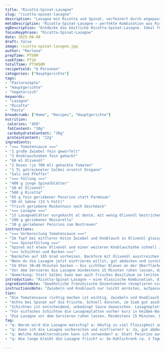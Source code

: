 ```yaml
---
title: "Ricotta-Spinat-Lasagne"
slug: "ricotta-spinat-lasagne"
description: "Lasagne mit Ricotta und Spinat, verfeinert durch angepasste Tomatensauce und Pecorino statt Parmesan. Frischer Salbei sorgt für ein besonderes Aroma. Die Zutatenmengen sind moderat angepasst, Pasta vorgekocht und leicht mit Öl bestrichen um Kleben zu verhindern. Zubereitung mit Fokus auf sensorische Hinweise und praktische Tipps, um die oftmals matschige Lasagne zu vermeiden. Schrittweise geschichtete und nach Lust mit Mozzarella und Pecorino bestreut, gebacken bis Blasen an der Oberfläche sichtbar sind. Tipp: Ein Hervorheben der Textur durch weniger Sauce und das Einreiben der Backform mit Olivenöl führt zu besserem Ergebnis."
metaDescription: "Ricotta-Spinat-Lasagne – perfekte Kombination aus Ricotta und Spinat mit einer aromatischen Tomatensauce. Ein Genuss für die Sinne"
ogDescription: "Entdecke die köstliche Ricotta-Spinat-Lasagne. Ideal für Familienessen und gesellige Runden, ein echtes italienisches Gericht."
focusKeyphrase: "Ricotta-Spinat-Lasagne"
date: 2025-08-08
draft: false
image: ricotta-spinat-lasagne.jpg
author: "Marlena"
prepTime: PT50M
cookTime: PT1H
totalTime: PT1H50M
recipeYield: "6 Personen"
categories: ["Hauptgerichte"]
tags:
- "Pastarezepte"
- "Hauptgerichte"
- "Vegetarisch"
keywords:
- "Lasagne"
- "Ricotta"
- "Pasta"
breadcrumb: ["Home", "Recipes", "Hauptgerichte"]
nutrition: 
 calories: "450"
 fatContent: "30g"
 carbohydrateContent: "30g"
 proteinContent: "22g"
ingredients:
- "=== Tomatensauce ==="
- "1 große Zwiebel fein gewürfelt"
- "3 Knoblauchzehen fein gehackt"
- "60 ml Olivenöl"
- "2 Dosen (je 700 ml) gehackte Tomaten"
- "1 TL getrockneter Salbei ersetzt Oregano"
- "Salz und Pfeffer"
- "=== Füllung ==="
- "400 g junge Spinatblätter"
- "30 ml Olivenöl"
- "500 g Ricotta"
- "65 g fein geriebener Pecorino statt Parmesan"
- "80 ml Sahne (33 % Fett)"
- "frisch geriebene Muskatnuss nach Geschmack"
- "=== Lasagne ==="
- "15 Lasagneblätter vorgekocht al dente, mit wenig Olivenöl bestrichen"
- "200 g geriebener Mozzarella"
- "30 g geriebener Pecorino zum Bestreuen"
instructions:
- "=== Vorbereitung Tomatensauce ==="
- "Im Topf bei mittlerer Hitze Zwiebel und Knoblauch in Olivenöl glasig anschwitzen – circa 6–7 Minuten. Wichtig langsam, sonst verbrennt der Knoblauch und macht bitter. Sobald die Zwiebeln anfangen, hellbraun zu werden und du das Aroma riechst, die gehackten Tomaten und den getrockneten Salbei zugeben. Aufkochen lassen, kleine Blasen, nicht wild sprudeln. Hitze reduzieren. Etwa 20 Minuten köcheln lassen bis die Sauce sämig wird. Regelmäßig rühren, sonst brennt sie. Mit Salz und Pfeffer abschmecken. Beiseite stellen."
- "=== Spinatfüllung ==="
- "Spinat mit etwas Olivenöl und einer weiteren Knoblauchzehe schnell in großer Pfanne bei mittel-hoher Hitze 2–3 Minuten dünsten, bis die Blätter welken, aber noch Farbe haben. Sofort durch ein Sieb drücken und überschüssige Flüssigkeit gut ausdrücken– sonst wird die Füllung wässrig und die Lasagne matschig. Spinat grob hacken und in einer Schüssel mit Ricotta, Pecorino, Sahne und einer Prise frisch geriebener Muskat vermischen. Mit Salz und Pfeffer vorsichtig abschmecken. Diese Mischung sollte cremig und leicht fest sein, sollte nicht zu nass sein."
- "=== Schichten und Backen ==="
- "Backofen auf 185 Grad vorheizen. Backform mit Olivenöl ausstreichen – das verhindert, dass die Pasta klebt und gibt eine schöne Knusprigkeit am Rand. In die Form zuerst 200 ml Tomatensauce geben und gleichmäßig verteilen. Eine Schicht Lasagneblätter darauf legen. Dann wieder ca. 300 ml Tomatensauce, darauf 20 g Mozzarella und 30 g Pecorino verteilen. Eine Schicht Lasagneblätter darauf legen, dann die Hälfte der Spinat-Ricotta-Füllung einfüllen und verteilen. Erneut wieder Sauce, Käse, Blätter, die andere Hälfte der Füllung. Mit letzten Nudelschichten abschließen, restliche Sauce darauf verteilen. Der letzte Mozzarella und Pecorino kommt oben drauf."
- "Wenn du die Lasagne jetzt einfrieren willst, gut abdecken und zurück in den Gefrierschrank. Sonst ab in den Ofen."
- "Im Ofen 38–40 Minuten backen – bis sichtbar Blasen an der Oberfläche und der Käse leicht goldbraun wird. Wenn der Käse nicht dunkel genug ist, kurz den Grill einschalten, beobachten. Vorsicht, verbrennt schnell."
- "Vor dem Servieren die Lasagne mindestens 15 Minuten ruhen lassen, das ist entscheidend, dass sie sich setzt und nicht zerfällt. Erst dann anschneiden. So lagen sich strukturieren und man sieht die Schichten deutlich."
- "Anmerkung: Statt Salbei kann man auch frisches Basilikum im letzten Schritt zur Füllung geben – gibt mehr Frische. Wer es schärfer mag, passt Chili in die Sauce. Statt Ricotta geht auch halb Frischkäse – ergibt cremigeren Biss."
introduction: "Ricotta-Spinat-Lasagne – eine klassische Kombination, die ich immer wieder anpasse. Wichtig ist das Gleichgewicht zwischen Sauce und Füllung. Zu viel Feuchtigkeit macht matschige Pasta, zu trocken langweilig. Die ersten Versuche hab ich viel zu viel Sahne rein, die Lasagne war dann schwer und wässrig. Jetzt achte ich darauf, dass die Sauce sämig genug ist und der Spinat gut ausgepresst. Man sieht an den Blasen und dem goldbraun an der Oberfläche, wann sie fertig ist – kein sturer Timer. Frische Kräuter gibts optional – ich mag die leichte Salbei-Note fast besser als Oregano. Mach ich auch gern mit Pecorino statt Parmesan, mehr Profil und ein bisschen würziger. Unbedingt ruhen lassen, sonst bröselt beim Servieren alles auseinander."
ingredientsNote: "Gewöhnliche französische Dosentomaten rezeptieren nicht italienische Geschmackstiefe – wer mag, greift zur San Marzano Dose, ist entscheidend. Salbei ist hier kein Füllhorn, vorsichtig dosieren, sonst wird bitter. Spinat darf nicht zu lange gedünstet werden, am besten frisch verwenden, Tiefkühlspinat würde zu viel Wasser setzen, muss vorher ganz gut ausgepresst werden. Lasagneplatten vor dem Verarbeiten kurz in heißem Wasser wenden, damit sie nicht zusammenkleben sind, dann mit etwas Olivenöl durchziehen. Ricotta variiert stark zwischen Marken; je trockener, desto besser, sonst kommt man kaum zum Schichten ohne Sauerei. Pecorino ersetzt Parmesan, gibt etwas mehr Würze und Röstaromen. Für Sahne kann man auch Vollmilch nehmen, die macht die Mischung leichter, dafür braucht man evtl. knapp 10 Minuten länger beim Backen."
instructionsNote: "Zwiebeln und Knoblauch nur leicht anrösten, aufpassen, Knoblauch wird schnell bitter wenn er zu dunkel wird. Tomatensauce soll reduziert sein, du hörst langsam Blasenbildung, das klingt wie leises Blubbern, nicht wildes Sprudeln. Spinat darf nicht verkocht riechen, sondern noch frisch, grün, leicht nussig. Nach dem Gemüse ausdrücken fühlst du wie der Stärkensaft verschwindet – das ist essentiell. Schichtfolge braucht nicht exakt sein, wichtig ist dass jede Schicht Sauce hat, aber auch Füllung. Bei Backzeit immer mit Sicht prüfen, Lasagne soll blubbern und oben leicht karamellisieren. Das Umschichten zum Gefrieren ist praktisch – dann hast du vorrätig. Vor dem Anschneiden unbedingt ruhen lassen, Fingerprobe: Die Lasagne soll noch warm sein, aber nicht mehr flüssig in der Mitte. Mangelnde Geduld führt hier regelmäßig zu Chaos auf dem Teller."
tips:
- "Die Tomatensauce richtig machen ist wichtig. Zwiebeln und Knoblauch sind die Basis. Langsam anbraten, rühren nicht vergessen. Sauce köcheln lassen bis sämig. Mindestens 20 Minuten."
- "Achte bei Spinat auf die Frische. Schnell dünsten, im Sieb gut ausdrücken. Keine Flüssigkeit haben. Sonst wird die Füllung wässrig. Perfekte Mischung: cremig, nicht matschig."
- "Schichten ist entscheidend, unbedingt Sauce dazwischen. Lasagneplatten blubbern so gut, wenn sie im Ofen sind. Den Ofen gut vorheizen. Kontrolliere die Blasenbildung an der Oberfläche."
- "Für einfaches Schichten die Lasagneplatten vorher kurz in heißem Wasser wenden. Das hilft gegen Kleben. Auch mit Olivenöl durchziehen ist nützlich für die Knusprigkeit."
- "Die Lasagne vor dem Servieren ruhen lassen. Mindestens 15 Minuten. Damit sich die Schichten setzen. Ansonsten zerfällt sie beim Schneiden."
faq:
- "q: Warum wird die Lasagne matschig? a: Häufig zu viel Flüssigkeit aus der Sauce oder dem Spinat. Die genaue Hitze ist wichtig. Immer rühren, um ein Anbrennen zu verhindern."
- "q: Kann ich die Lasagne vorbereiten und einfrieren? a: Ja, gut abdecken. Vor dem Servieren unbedingt wieder aufwärmen. Achte auf die Backzeit; evtl länger."
- "q: Welche KäseAlternativen kann ich verwenden? a: Statt Pecorino auch Parmesan möglich. Wer möchte, kann auch Frischkäse nehmen. Das gibt eine andere Textur."
- "q: Wie lange bleibt die Lasagne frisch? a: Im Kühlschrank ca. 3 Tage. Vor dem Genießen erhitzen. Schmeckt auch am nächsten Tag gut. Aber besser frisch servieren."

---
```

